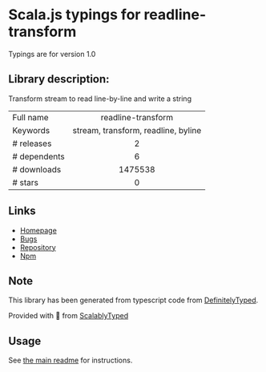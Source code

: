
# Scala.js typings for readline-transform

Typings are for version 1.0

## Library description:
Transform stream to read line-by-line and write a string

|                    |                 |
| ------------------ | :-------------: |
| Full name          | readline-transform |
| Keywords           | stream, transform, readline, byline |
| # releases         | 2 |
| # dependents       | 6 |
| # downloads        | 1475538 |
| # stars            | 0 |

## Links
- [Homepage](https://github.com/tilfin/readline-transform#readme)
- [Bugs](https://github.com/tilfin/readline-transform/issues)
- [Repository](https://github.com/tilfin/readline-transform)
- [Npm](https://www.npmjs.com/package/readline-transform)
    


## Note
This library has been generated from typescript code from [DefinitelyTyped](https://definitelytyped.org).

Provided with :purple_heart: from [ScalablyTyped](https://github.com/oyvindberg/ScalablyTyped)

## Usage
See [the main readme](../../readme.md) for instructions.


